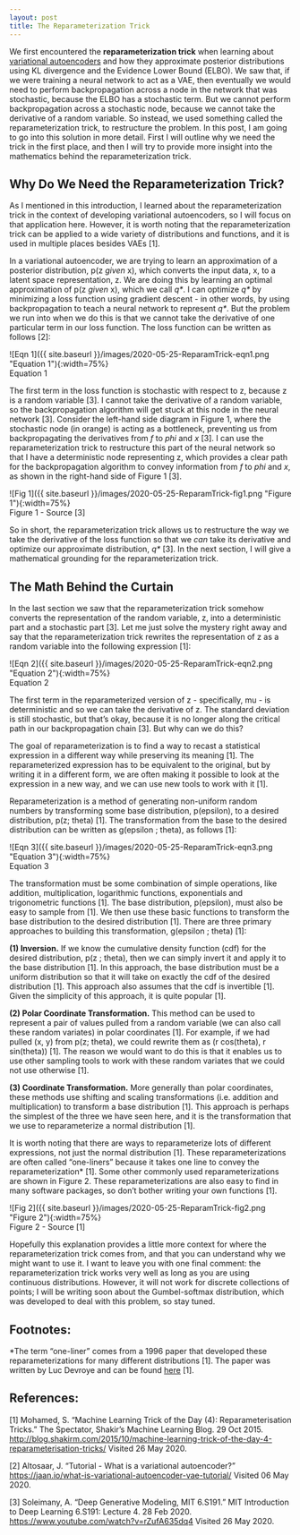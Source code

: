 ```yaml
---
layout: post
title: The Reparameterization Trick
---
```


We first encountered the **reparameterization trick** when learning about [variational autoencoders](https://sassafras13.github.io/VAE-adv/) and how they approximate posterior distributions using KL divergence and the Evidence Lower Bound (ELBO). We saw that, if we were training a neural network to act as a VAE, then eventually we would need to perform backpropagation across a node in the network that was stochastic, because the ELBO has a stochastic term. But we cannot perform backpropagation across a stochastic node, because we cannot take the derivative of a random variable. So instead, we used something called the reparameterization trick, to restructure the problem. In this post, I am going to go into this solution in more detail. First I will outline why we need the trick in the first place, and then I will try to provide more insight into the mathematics behind the reparameterization trick. 

## Why Do We Need the Reparameterization Trick? 

As I mentioned in this introduction, I learned about the reparameterization trick in the context of developing variational autoencoders, so I will focus on that application here. However, it is worth noting that the reparameterization trick can be applied to a wide variety of distributions and functions, and it is used in multiple places besides VAEs [1]. 

In a variational autoencoder, we are trying to learn an approximation of a posterior distribution, p(z _given_ x), which converts the input data, x, to a latent space representation, z.  We are doing this by learning an optimal approximation of p(z _given_ x), which we call _q*_. I can optimize _q*_ by minimizing a loss function using gradient descent - in other words, by using backpropagation to teach a neural network to represent _q*_. But the problem we run into when we do this is that we cannot take the derivative of one particular term in our loss function. The loss function can be written as follows [2]: 

![Eqn 1]({{ site.baseurl }}/images/2020-05-25-ReparamTrick-eqn1.png "Equation 1"){:width=75%}     
Equation 1     

The first term in the loss function is stochastic with respect to z, because z is a random variable [3]. I cannot take the derivative of a random variable, so the backpropagation algorithm will get stuck at this node in the neural network [3]. Consider the left-hand side diagram in Figure 1, where the stochastic node (in orange) is acting as a bottleneck, preventing us from backpropagating the derivatives from _f_ to _phi_ and _x_ [3]. I can use the reparameterization trick to restructure this part of the neural network so that I have a deterministic node representing z, which provides a clear path for the backpropagation algorithm to convey information from _f_ to _phi_ and _x_, as shown in the right-hand side of Figure 1 [3]. 

![Fig 1]({{ site.baseurl }}/images/2020-05-25-ReparamTrick-fig1.png "Figure 1"){:width=75%}     
Figure 1 - Source [3]     

So in short, the reparameterization trick allows us to restructure the way we take the derivative of the loss function so that we _can_ take its derivative and optimize our approximate distribution, _q*_ [3]. In the next section, I will give a mathematical grounding for the reparameterization trick.

## The Math Behind the Curtain

In the last section we saw that the reparameterization trick somehow converts the representation of the random variable, z, into a deterministic part and a stochastic part [3]. Let me just solve the mystery right away and say that the reparameterization trick rewrites the representation of z as a random variable into the following expression [1]: 

![Eqn 2]({{ site.baseurl }}/images/2020-05-25-ReparamTrick-eqn2.png "Equation 2"){:width=75%}     
Equation 2     

The first term in the reparameterized version of z - specifically, mu - is deterministic and so we can take the derivative of z. The standard deviation is still stochastic, but that’s okay, because it is no longer along the critical path in our backpropagation chain [3]. But why can we do this? 

The goal of reparameterization is to find a way to recast a statistical expression in a different way while preserving its meaning [1]. The reparameterized expression has to be equivalent to the original, but by writing it in a different form, we are often making it possible to look at the expression in a new way, and we can use new tools to work with it [1]. 

Reparameterization is a method of generating non-uniform random numbers by transforming some base distribution, p(epsilon), to a desired distribution, p(z; theta) [1]. The transformation from the base to the desired distribution can be written as g(epsilon ; theta), as follows [1]:

![Eqn 3]({{ site.baseurl }}/images/2020-05-25-ReparamTrick-eqn3.png "Equation 3"){:width=75%}     
Equation 3     

The transformation must be some combination of simple operations, like addition, multiplication, logarithmic functions, exponentials and trigonometric functions [1]. The base distribution, p(epsilon), must also be easy to sample from [1]. We then use these basic functions to transform the base distribution to the desired distribution [1]. There are three primary approaches to building this transformation, g(epsilon ; theta) [1]:     

**(1) Inversion.** If we know the cumulative density function (cdf) for the desired distribution, p(z ; theta), then we can simply invert it and apply it to the base distribution [1]. In this approach, the base distribution must be a uniform distribution so that it will take on exactly the cdf of the desired distribution [1]. This approach also assumes that the cdf is invertible [1]. Given the simplicity of this approach, it is quite popular [1].     

**(2) Polar Coordinate Transformation.** This method can be used to represent a pair of values pulled from a random variable (we can also call these random variates) in polar coordinates [1]. For example, if we had pulled (x, y) from p(z; theta), we could rewrite them as (r cos(theta), r sin(theta)) [1]. The reason we would want to do this is that it enables us to use other sampling tools to work with these random variates that we could not use otherwise [1].     

**(3) Coordinate Transformation.** More generally than polar coordinates, these methods use shifting and scaling transformations (i.e. addition and multiplication) to transform a base distribution [1]. This approach is perhaps the simplest of the three we have seen here, and it is the transformation that we use to reparameterize a normal distribution [1].       

It is worth noting that there are ways to reparameterize lots of different expressions, not just the normal distribution [1]. These reparameterizations are often called “one-liners” because it takes one line to convey the reparameterization* [1]. Some other commonly used reparameterizations are shown in Figure 2. These reparameterizations are also easy to find in many software packages, so don’t bother writing your own functions [1]. 

![Fig 2]({{ site.baseurl }}/images/2020-05-25-ReparamTrick-fig2.png "Figure 2"){:width=75%}     
Figure 2 - Source [1]   

Hopefully this explanation provides a little more context for where the reparameterization trick comes from, and that you can understand why we might want to use it. I want to leave you with one final comment: the reparameterization trick works very well as long as you are using continuous distributions. However, it will not work for discrete collections of points; I will be writing soon about the Gumbel-softmax distribution, which was developed to deal with this problem, so stay tuned. 

## Footnotes: 
*The term “one-liner” comes from a 1996 paper that developed these reparameterizations for many different distributions [1]. The paper was written by Luc Devroye and can be found [here](https://www.informs-sim.org/wsc96papers/035.pdf) [1]. 

## References: 

[1] Mohamed, S. “Machine Learning Trick of the Day (4): Reparameterisation Tricks.” The Spectator, Shakir’s Machine Learning Blog. 29 Oct 2015. <http://blog.shakirm.com/2015/10/machine-learning-trick-of-the-day-4-reparameterisation-tricks/> Visited 26 May 2020.

[2] Altosaar, J. “Tutorial - What is a variational autoencoder?” <https://jaan.io/what-is-variational-autoencoder-vae-tutorial/> Visited 06 May 2020.

[3] Soleimany, A. “Deep Generative Modeling, MIT 6.S191.” MIT Introduction to Deep Learning 6.S191: Lecture 4. 28 Feb 2020. <https://www.youtube.com/watch?v=rZufA635dq4> Visited 26 May 2020.
